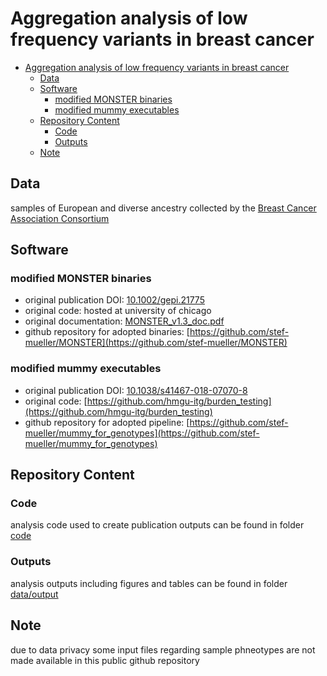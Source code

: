 # Aggregation analysis of low frequency variants in breast cancer

- [Aggregation analysis of low frequency variants in breast cancer](#aggregation-analysis-of-low-frequency-variants-in-breast-cancer)
  - [Data](#data)
  - [Software](#software)
    - [modified MONSTER binaries](#modified-monster-binaries)
    - [modified mummy executables](#modified-mummy-executables)
  - [Repository Content](#repository-content)
    - [Code](#code)
    - [Outputs](#outputs)
  - [Note](#note)


## Data
samples of European and diverse ancestry collected by the [Breast Cancer Association Consortium](http://bcac.ccge.medschl.cam.ac.uk/)

## Software
###  modified MONSTER binaries
- original publication DOI: [10.1002/gepi.21775]([[10.1002/gepi.21775]](https://doi.org/10.1002/gepi.21775))   
- original code: hosted at university of chicago    
- original documentation: [MONSTER_v1.3_doc.pdf](https://www.stat.uchicago.edu/~mcpeek/software/MONSTER/MONSTER_v1.3_doc.pdf)   
- github repository for adopted binaries: [https://github.com/stef-mueller/MONSTER](https://github.com/stef-mueller/MONSTER)   

### modified mummy executables
- original publication DOI: [10.1038/s41467-018-07070-8](https://doi.org/10.1038/s41467-018-07070-8)   
- original code: [https://github.com/hmgu-itg/burden_testing](https://github.com/hmgu-itg/burden_testing)   
- github repository for adopted pipeline: [https://github.com/stef-mueller/mummy_for_genotypes](https://github.com/stef-mueller/mummy_for_genotypes)   


## Repository Content
### Code 
analysis code used to create publication outputs can be found in folder [code](code)

### Outputs
analysis outputs including figures and tables can be found in folder [data/output](data/output)

## Note
due to data privacy some input files regarding sample phneotypes are not made available in this public github repository